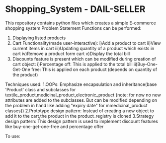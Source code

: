 # Shopping_System - DAIL-SELLER
This repository contains python files which creates a simple E-commerce shopping system
Problem Statement
Functions can be performed:
1. Displaying listed products
2. Cart Functionality(made user-interactive):
         i)Add a product to cart
        ii)View current items in cart
       iii)Updating quantity of a product which exists in cart
        iv)Remove a product form cart
         v)Display the total bill
3. Discounts feature is present which can be modified during creation of cart object:
         i)Percentage off: This is applied to the total bill
        ii)Buy-One-Get-One free: This is applied on each product (depends on quantity of the product) 

Techniques used:
1.OOPs: Emphasize encapsulation and inheritance(base 'Product' class and subclasses for  textile_product,medicinal_product,electronic_product {note: for now no new attributes are added to the subclasses. But can be modified depending on the problem in hand like adding "expiry date" for mmedicinal_product classes})
2.Prototype design pattern: Instead of creating a new object to add it to the cart,the product in the product_registry is cloned
3.Strategy design pattern: This design pattern is used to implement discount features like buy-one-get-one-free and percentage offer

To use:
